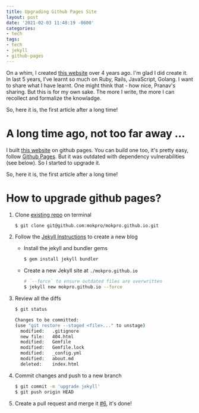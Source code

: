 ```yaml
---
title: Upgrading Github Pages Site
layout: post
date: '2021-02-03 11:40:19 -0600'
categories:
- tech
tags:
- tech
- jekyll
- github-pages
---
```


On a whim, I created [this website](https://pranav.moktali.io) over 4 years ago.  I'm glad I did create it. In last 5 years, I've learnt so much on Ruby, Rails, JavaScript, Golang. I want to share what I have learnt. One might think that - how nice, Pranav's sharing. But this is for my own sake. The more I write, the more I can recollect and formalize the knowladge.

So, here it is, the first article after a long time! 

# A long time ago, not too far away ...

I built [this website](https://pranav.moktali.io) on github pages. You can build one too, it's pretty easy, follow [Github Pages](https://pages.github.com/). But it was outdated with dependency vulnerabilities (see below). So I started to upgrade it.

So, here it is, the first article after a long time! 

# How to upgrade github pages?

1. Clone [existing repo](https://github.com/mokpro/mokpro.github.io) on terminal 

    ```bash
    $ git clone git@github.com:mokpro/mokpro.github.io.git
    ```

1. Follow the [Jekyll Instructions](https://jekyllrb.com/docs/#instructions) to create a new blog
  
    - Install the jekyll and bundler gems
    
        ```bash
        $ gem install jekyll bundler
        ```
  
    - Create a new Jekyll site at `./mokpro.github.io`
    
        ```bash
        # `--force` to ensure outdated files are overwritten
        $ jekyll new mokpro.github.io --force

        ```
 
1. Review all the diffs

    ```bash
    $ git status
    
    Changes to be committed:
    (use "git restore --staged <file>..." to unstage)
      modified:   .gitignore
      new file:   404.html
      modified:   Gemfile
      modified:   Gemfile.lock
      modified:   _config.yml
      modified:   about.md
      deleted:    index.html
    ```

1. Commit changes and push to a new branch

    ```bash
    $ git commit -m 'upgrade jekyll'
    $ git push origin HEAD
    ```

1. Create a pull request and merge it [#6](https://github.com/mokpro/mokpro.github.io/pull/6), it's done!

